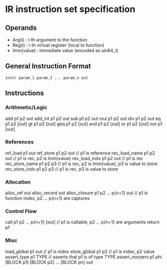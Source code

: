 # IR instruction set specification

## Operands
- Arg(i) : i-th argument to the function
- Reg(i) : i-th virtual register (local to function)
- Imm(value) : immediate value (encoded as uin64_t)

## General Instruction Format
`instr param_1 param_2 ... param_n out`

## Instructions
### Arithmetic/Logic
add p1 p2 out
add_int p1 p2 out
sub p1 p2 out
mul p1 p2 out
div p1 p2 out
eq p1 p2 [out]
gt p1 p2 [out]
geq p1 p2 [out]
and p1 p2 [out]
or p1 p2 [out]
not p1 [out]


### References
ref_load p1 out
ref_store p1 p2 out         // p1 is reference
rec_load_name p1 p2 out     // p1 is rec, p2 is Imm(value)
rec_load_indx p1 p2 out     // p1 is rec
rec_store_name p1 p2 p3     // p1 is rec, p2 is Imm(value), p3 is value to store
rec_store_indx p1 p2 p3     // p1 is rec, p3 is value to store

### Allocation
alloc_ref out
alloc_record out
alloc_closure p1 p2 ... p{n+1} out  // p1 is function index, p2 ... p{n+1} are captures

### Control Flow
call p1 p2 ... p{n+1} [out] // p1 is callable, p2 ... p{n+1} are arguments
return p1

### Misc
load_global p1 out          // p1 is index
store_global p1 p2			// p1 is index, p2 value
assert_type p1 TYPE			// asserts that p1 is of type TYPE
assert_nonzero p1
phi [BLOCK p1] [BLOCK p2] ... [BLOCK pn] out